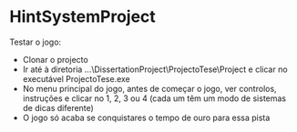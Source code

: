 # HintSystemProject

Testar o jogo:
  - Clonar o projecto
  - Ir até à diretoria ...\DissertationProject\ProjectoTese\Project e clicar no executável ProjectoTese.exe
  - No menu principal do jogo, antes de começar o jogo, ver controlos, instruções e clicar no 1, 2, 3 ou 4 (cada um têm um modo de sistemas de dicas diferente)
  - O jogo só acaba se conquistares o tempo de ouro para essa pista  
